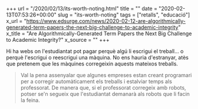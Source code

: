 +++
url = "/2020/02/13/its-worth-noting.html"
title = ""
date = "2020-02-13T07:53:26+00:00"
slug = "its-worth-noting"
tags = ["retalls", "educació"]
x_url = "https://www.edsurge.com/news/2020-02-12-are-algorithmically-generated-term-papers-the-next-big-challenge-to-academic-integrity"
x_title = "Are Algorithmically-Generated Term Papers the Next Big Challenge to Academic Integrity?"
x_source = ""
+++


Hi ha webs on l'estudiantat pot pagar perquè algú li escrigui el treball… o perquè l'escrigui o reescrigui una màquina. No ens hauria d'estranyar, atès que pretenem que les màquines corregeixin aquests mateixos treballs.

> Val la pena assenyalar que algunes empreses estan creant programari per a corregir automàticament els treballs i estalviar temps als professorat. De manera que, si el professorat corregeix amb robots, potser se'n segueix que l'estudiantat demanarà als robots que li facin la feina.

